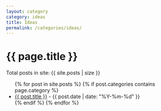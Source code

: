```yaml
---
layout: category
category: ideas
title: Ideas
permalink: /categories/ideas/
---
```

<h1>{{ page.title }}</h1>
<p>Total posts in site: {{ site.posts | size }}</p>


<ul>
  {% for post in site.posts %}
    {% if post.categories contains page.category %}
      <li>
        <a href="{{ post.url }}">{{ post.title }}</a> - {{ post.date | date: "%Y-%m-%d" }}
      </li>
    {% endif %}
  {% endfor %}
</ul>
